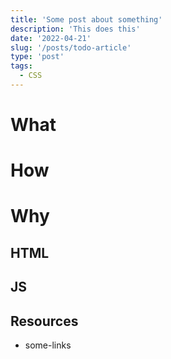 ```yaml
---
title: 'Some post about something'
description: 'This does this'
date: '2022-04-21'
slug: '/posts/todo-article'
type: 'post'
tags:
  - CSS
---
```


# What

# How

# Why

## HTML

## JS

## Resources

- some-links
